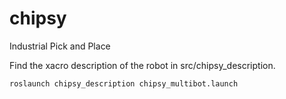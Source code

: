 # chipsy
Industrial Pick and Place

Find the xacro description of the robot in src/chipsy_description.

`roslaunch chipsy_description chipsy_multibot.launch`
